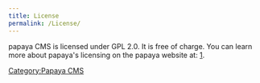 ```yaml
---
title: License
permalink: /License/
---
```


papaya CMS is licensed under GPL 2.0. It is free of charge. You can learn more about papaya's licensing on the papaya website at: [1](http://community.papaya-cms.com/license.993.en.html).

[Category:Papaya CMS](export_en/Category:Papaya_CMS "wikilink")